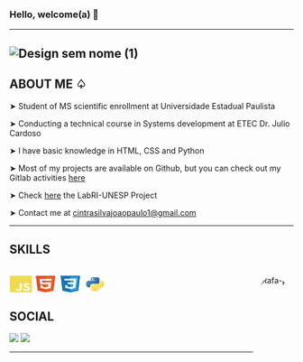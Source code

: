 ### Hello, welcome(a) 👋

<!--
**joaocintrasilva/joaocintrasilva** is a ✨ _special_ ✨ repository because its `README.md` (this file) appears on your GitHub profile.

Here are some ideas to get you started:

- 🔭 I’m currently working on ...
- 🌱 I’m currently learning ...
- 👯 I’m looking to collaborate on ...
- 🤔 I’m looking for help with ...
- 💬 Ask me about ...
- 📫 How to reach me: ...
- 😄 Pronouns: ...
- ⚡ Fun fact: ...
-->
-----
![Design sem nome (1)](https://user-images.githubusercontent.com/118399075/203639289-3f3daf18-6173-4c2c-915d-afac86cd1613.gif)
-----
## ABOUT ME ♤

➤ Student of MS scientific enrollment at Universidade Estadual Paulista

➤ Conducting a technical course in Systems development at ETEC Dr. Julio Cardoso

➤ I have basic knowledge in HTML, CSS and Python

➤ Most of my projects are available on Github, but you can check out my Gitlab activities [here](https://gitlab.com/joaopaulo123)

➤ Check [here](https://gitlab.com/unesp-labri) the LabRI-UNESP Project

➤ Contact me at cintrasilvajoaopaulo1@gmail.com


-----

## SKILLS 
<div style="display: inline_block"><br>
  <img align="center" alt="Rafa-Js" height="30" width="40" src="https://raw.githubusercontent.com/devicons/devicon/master/icons/javascript/javascript-plain.svg">
  <img align="center" alt="Rafa-HTML" height="30" width="40" src="https://raw.githubusercontent.com/devicons/devicon/master/icons/html5/html5-original.svg">
  <img align="center" alt="Rafa-CSS" height="30" width="40" src="https://raw.githubusercontent.com/devicons/devicon/master/icons/css3/css3-original.svg">
  <img align="center" alt="Rafa-Python" height="30" width="40" src="https://raw.githubusercontent.com/devicons/devicon/master/icons/python/python-original.svg">
  <img align="right" alt="Rafa-pic" height="150" style="border-radius:50%;" src="https://encrypted-tbn0.gstatic.com/images?q=tbn:ANd9GcT6zhCrIh0xlpCctJuMu5_fPK28lsKll6S4Gw&usqp=CAU">
  
</div>

## SOCIAL

<div class="v"> 
  <a href = "mailto:cintrasilvajoaopaulo1@gmail.com"><img src="https://img.shields.io/badge/-Gmail-%23333?style=for-the-badge&logo=gmail&logoColor=white" target="_blank"></a>
  <a href="https://twitter.com/JooPaul12201864" target="_blank"><img src="https://img.shields.io/badge/-LinkedIn-%230077B5?style=for-the-badge&logo=linkedin&logoColor=white" target="_blank"></a> 
  
</div>

-----
